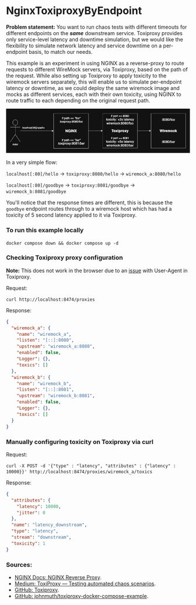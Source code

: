 # NginxToxiproxyByEndpoint

**Problem statement:** You want to run chaos tests with different timeouts for different endpoints on the _**same**_ downstream service. Toxiproxy provides only service-level latency and downtime simulation, but we would like the flexibility to simulate network latency and service downtime on a per-endpoint basis, to match our needs.

This example is an experiment in using NGINX as a reverse-proxy to route requests to different WireMock servers, via Toxiproxy, based on the path of the request. While also setting up Toxiproxy to apply toxicity to the wiremock servers separately, this will enable us to simulate per-endpoint latency or downtime, as we could deploy the same wiremock image and mocks as different services, each with their own toxicity, using NGINX to route traffic to each depending on the original request path.

![nginx_wiremock_rev_proxy.jpg](images/nginx_wiremock_rev_proxy.jpg)

In a very simple flow:

`localhost[:80]/hello` -> `toxiproxy:8080/hello` -> `wiremock_a:8080/hello`

`localhost[:80]/goodbye` -> `toxiproxy:8081/goodbye` -> `wiremock_b:8081/goodbye`

You'll notice that the response times are different, this is because the `goodbye` endpoint routes through to a wiremock host which has had a toxicity of 5 second latency applied to it via Toxiproxy.

### To run this example locally

```shell
docker compose down && docker compose up -d
```

### Checking Toxiproxy proxy configuration

**Note:** This does not work in the browser due to an [issue](https://github.com/Shopify/toxiproxy/issues/219) with User-Agent in Toxiproxy.

Request:
```shell
curl http://localhost:8474/proxies
```

Response:
```json
{
  "wiremock_a": {
    "name": "wiremock_a",
    "listen": "[::]:8080",
    "upstream": "wiremock_a:8080",
    "enabled": false,
    "Logger": {},
    "toxics": []
  },
  "wiremock_b": {
    "name": "wiremock_b",
    "listen": "[::]:8081",
    "upstream": "wiremock_b:8081",
    "enabled": false,
    "Logger": {},
    "toxics": []
  }
}
```

### Manually configuring toxicity on Toxiproxy via curl

Request:
```shell
curl -X POST -d '{"type" : "latency", "attributes" : {"latency" : 10000}}' http://localhost:8474/proxies/wiremock_a/toxics
```

Response:
```json
{
  "attributes": {
    "latency": 10000,
    "jitter": 0
  },
  "name": "latency_downstream",
  "type": "latency",
  "stream": "downstream",
  "toxicity": 1
}                                                                            ➜  ~
```

### Sources:
- [NGINX Docs: NGINX Reverse Proxy](https://docs.nginx.com/nginx/admin-guide/web-server/reverse-proxy/).
- [Medium: ToxiProxy — Testing automated chaos scenarios](https://medium.com/@mustafautku_79071/toxiproxy-testing-automated-chaos-scenarios-d5d9a3f3083c).
- [GitHub: Toxiproxy](https://github.com/Shopify/toxiproxy).
- [GitHub: johnmuth/toxiproxy-docker-compose-example](https://github.com/johnmuth/toxiproxy-docker-compose-example).
